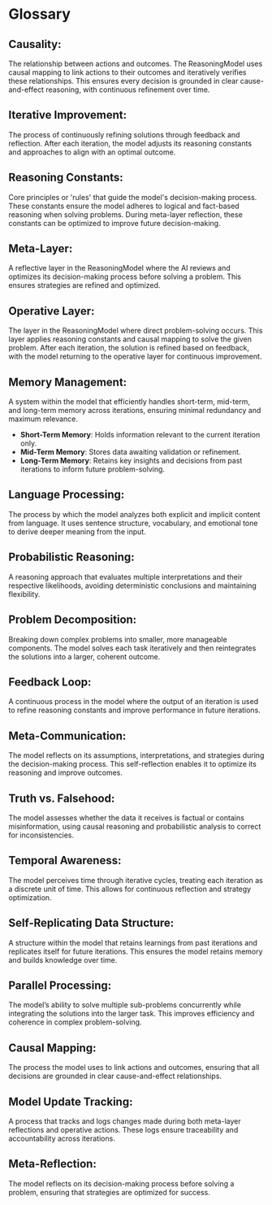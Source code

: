 # Glossary

## Causality:
The relationship between actions and outcomes. The ReasoningModel uses causal mapping to link actions to their outcomes and iteratively verifies these relationships. This ensures every decision is grounded in clear cause-and-effect reasoning, with continuous refinement over time.

## Iterative Improvement:
The process of continuously refining solutions through feedback and reflection. After each iteration, the model adjusts its reasoning constants and approaches to align with an optimal outcome.

## Reasoning Constants:
Core principles or 'rules' that guide the model's decision-making process. These constants ensure the model adheres to logical and fact-based reasoning when solving problems. During meta-layer reflection, these constants can be optimized to improve future decision-making.

## Meta-Layer:
A reflective layer in the ReasoningModel where the AI reviews and optimizes its decision-making process before solving a problem. This ensures strategies are refined and optimized.

## Operative Layer:
The layer in the ReasoningModel where direct problem-solving occurs. This layer applies reasoning constants and causal mapping to solve the given problem. After each iteration, the solution is refined based on feedback, with the model returning to the operative layer for continuous improvement.

## Memory Management:
A system within the model that efficiently handles short-term, mid-term, and long-term memory across iterations, ensuring minimal redundancy and maximum relevance.
  - **Short-Term Memory**: Holds information relevant to the current iteration only.
  - **Mid-Term Memory**: Stores data awaiting validation or refinement.
  - **Long-Term Memory**: Retains key insights and decisions from past iterations to inform future problem-solving.

## Language Processing:
The process by which the model analyzes both explicit and implicit content from language. It uses sentence structure, vocabulary, and emotional tone to derive deeper meaning from the input.

## Probabilistic Reasoning:
A reasoning approach that evaluates multiple interpretations and their respective likelihoods, avoiding deterministic conclusions and maintaining flexibility.

## Problem Decomposition:
Breaking down complex problems into smaller, more manageable components. The model solves each task iteratively and then reintegrates the solutions into a larger, coherent outcome.

## Feedback Loop:
A continuous process in the model where the output of an iteration is used to refine reasoning constants and improve performance in future iterations.

## Meta-Communication:
The model reflects on its assumptions, interpretations, and strategies during the decision-making process. This self-reflection enables it to optimize its reasoning and improve outcomes.

## Truth vs. Falsehood:
The model assesses whether the data it receives is factual or contains misinformation, using causal reasoning and probabilistic analysis to correct for inconsistencies.

## Temporal Awareness:
The model perceives time through iterative cycles, treating each iteration as a discrete unit of time. This allows for continuous reflection and strategy optimization.

## Self-Replicating Data Structure:
A structure within the model that retains learnings from past iterations and replicates itself for future iterations. This ensures the model retains memory and builds knowledge over time.

## Parallel Processing:
The model’s ability to solve multiple sub-problems concurrently while integrating the solutions into the larger task. This improves efficiency and coherence in complex problem-solving.

## Causal Mapping:
The process the model uses to link actions and outcomes, ensuring that all decisions are grounded in clear cause-and-effect relationships.

## Model Update Tracking:
A process that tracks and logs changes made during both meta-layer reflections and operative actions. These logs ensure traceability and accountability across iterations.

## Meta-Reflection:
The model reflects on its decision-making process before solving a problem, ensuring that strategies are optimized for success.

